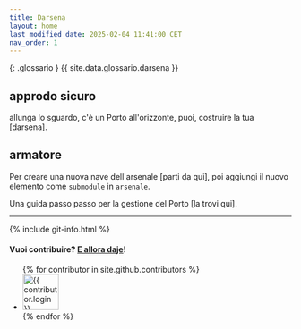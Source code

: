 ```yaml
---
title: Darsena
layout: home
last_modified_date: 2025-02-04 11:41:00 CET
nav_order: 1
---
```


{: .glossario }
{{ site.data.glossario.darsena }}

## approdo sicuro

allunga lo sguardo, c'è un Porto all'orizzonte, puoi, costruire la tua [darsena].

<!-- ```bash
# git clone --recursive git@github.com:grammaton/darsena.git
# cd darsena
# ```

# Alcuni `submodules` sono privati, può accedere solamente chi può accedere.-->

## armatore

Per creare una nuova nave dell'arsenale [parti da qui], poi aggiungi il nuovo
elemento come `submodule` in `arsenale`.

Una guida passo passo per la gestione del Porto [la trovi qui].

----

{% include git-info.html %}

#### Vuoi contribuire? [E allora daje](https://github.com/grammaton/darsena)!

<ul class="list-style-none">
{% for contributor in site.github.contributors %}
  <li class="d-inline-block mr-1">
     <a href="{{ contributor.html_url }}"><img src="{{ contributor.avatar_url }}" width="64" height="64" alt="{{ contributor.login }}"></a>
  </li>
{% endfor %}
</ul>

[^1]: [It can take up to 10 minutes for changes to your site to publish after you push the changes to GitHub](https://docs.github.com/en/pages/setting-up-a-github-pages-site-with-jekyll/creating-a-github-pages-site-with-jekyll#creating-your-site).
[la trovi qui]: https://github.com/grammaton/darsena
[parti da qui]: https://github.com/grammaton/bucintoro/generate
[darsena]: https://github.com/new?template_name=darsena-template&template_owner=portomorto

